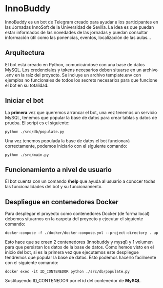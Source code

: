 # InnoBuddy
InnoBuddy es un bot de Telegram creado para ayudar a los participantes en las Jornadas InnoSoft de la Universidad de Sevilla. La idea es que puedan estar informados de las novedades de las jornadas y puedan consultar información útil como las ponencias, eventos, localización de las aulas...

## Arquitectura
El bot está creado en Python, comunicándose con una base de datos MySQL. Los credenciales y tokens necesarios deben situarse en un archivo .env en la raíz del proyecto. Se incluye un archivo template.env con ejemplos no funcionales de todos los secrets necesarios para que funcione el bot en su totalidad.

## Iniciar el bot
La <b>primera</b> vez que queremos arrancar el bot, una vez tenemos un servicio MySQL, tenemos que popular la base de datos para crear tablas y datos de prueba. El script es el siguiente:
```
python ./src/db/populate.py
```
Una vez tenemos populada la base de datos el bot funcionará correctamente, podemos iniciarlo con el siguiente comando:
```
python ./src/main.py
```
## Funcionamiento a nivel de usuario
El bot cuenta con un comando <b>/help</b> que ayuda al usuario a conocer todas las funcionalidades del bot y su funcionamiento.

## Despliegue en contenedores Docker
Para desplegar el proyecto como contenedores Docker (de forma local) debemos situarnos en la carpeta del proyecto y ejecutar el siguiente comando:
```
docker-compose -f ./docker/docker-compose.yml --project-directory . up
```
Esto hace que se creen 2 contenedores (innobuddy y mysql) y 1 volumen para que persistan los datos de la base de datos.
Como hemos visto en el inicio del bot, si es la primera vez que ejecutamos este despliegue tendremos que popular la base de datos. Esto podemos hacerlo facilmente con el siguiente comando:
```
docker exec -it ID_CONTENEDOR python ./src/db/populate.py
```
Sustituyendo ID_CONTENEDOR por el id del contenedor de <b>MySQL</b>.
